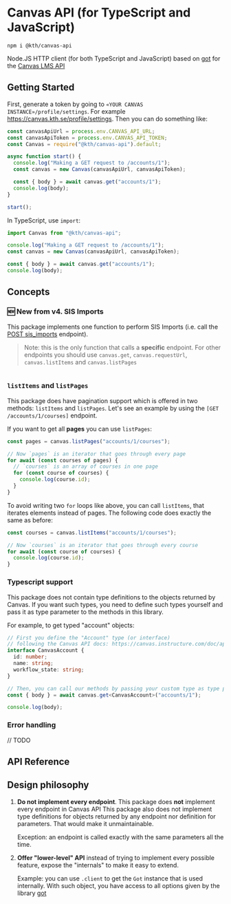 # Canvas API (for TypeScript and JavaScript)

```shell
npm i @kth/canvas-api
```

Node.JS HTTP client (for both TypeScript and JavaScript) based on [got](https://github.com/sindresorhus/got) for the [Canvas LMS API](https://canvas.instructure.com/doc/api/)

## Getting Started

First, generate a token by going to `«YOUR CANVAS INSTANCE»/profile/settings`. For example https://canvas.kth.se/profile/settings. Then you can do something like:

```js
const canvasApiUrl = process.env.CANVAS_API_URL;
const canvasApiToken = process.env.CANVAS_API_TOKEN;
const Canvas = require("@kth/canvas-api").default;

async function start() {
  console.log("Making a GET request to /accounts/1");
  const canvas = new Canvas(canvasApiUrl, canvasApiToken);

  const { body } = await canvas.get("accounts/1");
  console.log(body);
}

start();
```

In TypeScript, use `import`:

```ts
import Canvas from "@kth/canvas-api";

console.log("Making a GET request to /accounts/1");
const canvas = new Canvas(canvasApiUrl, canvasApiToken);

const { body } = await canvas.get("accounts/1");
console.log(body);
```

## Concepts

### 🆕 New from v4. SIS Imports

This package implements one function to perform SIS Imports (i.e. call the [POST sis_imports] endpoint).

> Note: this is the only function that calls a **specific** endpoint. For other endpoints you should use `canvas.get`, `canvas.requestUrl`, `canvas.listItems` and `canvas.listPages`

```ts

```

[post sis_imports]: https://canvas.instructure.com/doc/api/sis_imports.html#method.sis_imports_api.create

### `listItems` and `listPages`

This package does have pagination support which is offered in two methods: `listItems` and `listPages`. Let's see an example by using the `[GET /accounts/1/courses]` endpoint.

If you want to get all **pages** you can use `listPages`:

```js
const pages = canvas.listPages("accounts/1/courses");

// Now `pages` is an iterator that goes through every page
for await (const courses of pages) {
  // `courses` is an array of courses in one page
  for (const course of courses) {
    console.log(course.id);
  }
}
```

To avoid writing two `for` loops like above, you can call `listItems`, that iterates elements instead of pages. The following code does exactly the same as before:

```js
const courses = canvas.listItems("accounts/1/courses");

// Now `courses` is an iterator that goes through every course
for await (const course of courses) {
  console.log(course.id);
}
```

[get /accounts/1/courses]: https://canvas.instructure.com/doc/api/accounts.html#method.accounts.courses_api

### Typescript support

This package does not contain type definitions to the objects returned by Canvas. If you want such types, you need to define such types yourself and pass it as type parameter to the methods in this library.

For example, to get typed "account" objects:

```ts
// First you define the "Account" type (or interface)
// following the Canvas API docs: https://canvas.instructure.com/doc/api/accounts.html
interface CanvasAccount {
  id: number;
  name: string;
  workflow_state: string;
}

// Then, you can call our methods by passing your custom type as type parameter
const { body } = await canvas.get<CanvasAccount>("accounts/1");

console.log(body);
```

### Error handling

// TODO

## API Reference

## Design philosophy

1. **Do not implement every endpoint**. This package does **not** implement every endpoint in Canvas API This package also does not implement type definitions for objects returned by any endpoint nor definition for parameters. That would make it unmaintainable.

   Exception: an endpoint is called exactly with the same parameters all the time.

2. **Offer "lower-level" API** instead of trying to implement every possible feature, expose the "internals" to make it easy to extend.

   Example: you can use `.client` to get the `Got` instance that is used internally. With such object, you have access to all options given by the library [got](https://github.com/sindresorhus/got)

#
